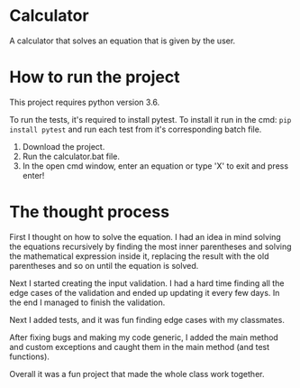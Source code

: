 # Calculator
A calculator that solves an equation that is given by the user.

# How to run the project

This project requires python version 3.6.

To run the tests, it's required to install pytest. To install it run in the cmd:
`pip install pytest` and run each test from it's corresponding batch file.

1. Download the project.
2. Run the calculator.bat file.
3. In the open cmd window, enter an equation or type 'X' to exit and press enter!

# The thought process
First I thought on how to solve the equation. I had an idea in mind solving
the equations recursively by finding the most inner parentheses and solving the 
mathematical expression inside it, replacing the result with the old parentheses
and so on until the equation is solved.

Next I started creating the input validation. I had a hard time finding all the 
edge cases of the validation and ended up updating it every few days.
In the end I managed to finish the validation.

Next I added tests, and it was fun finding edge cases with my classmates.

After fixing bugs and making my code generic, I added the main method and
custom exceptions and caught them in the main method (and test functions).

Overall it was a fun project that made the whole class work together.